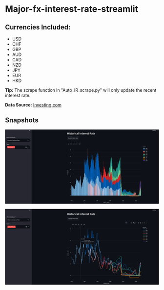 # Major-fx-interest-rate-streamlit

## Currencies Included:
- USD
- CHF
- GBP
- AUD
- CAD
- NZD
- JPY
- EUR
- HKD

**Tip:** The scrape function in "Auto_IR_scrape.py" will only update the recent interest rate.

**Data Source:** [Investing.com](https://www.investing.com/economic-calendar/)

## Snapshots

![plot](./pics/bar_chart.png)

![plot](./pics/line_chart.png)
